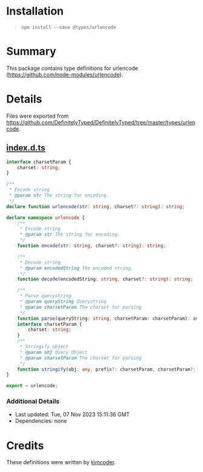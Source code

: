 # Installation
> `npm install --save @types/urlencode`

# Summary
This package contains type definitions for urlencode (https://github.com/node-modules/urlencode).

# Details
Files were exported from https://github.com/DefinitelyTyped/DefinitelyTyped/tree/master/types/urlencode.
## [index.d.ts](https://github.com/DefinitelyTyped/DefinitelyTyped/tree/master/types/urlencode/index.d.ts)
````ts
interface charsetParam {
    charset: string;
}

/**
 * Encode string
 * @param str The string for encoding.
 */
declare function urlencode(str: string, charset?: string): string;

declare namespace urlencode {
    /**
     * Encode string
     * @param str The string for encoding.
     */
    function encode(str: string, charset?: string): string;

    /**
     * Decode string
     * @param encodedString The encoded string.
     */
    function decode(encodedString: string, charset?: string): string;

    /**
     * Parse querystring
     * @param queryString Querystring
     * @param charsetParam The charset for parsing
     */
    function parse(queryString: string, charsetParam: charsetParam): any;
    interface charsetParam {
        charset: string;
    }
    /**
     * Stringify object
     * @param obj Query Object
     * @param charsetParam The charset for parsing
     */
    function stringify(obj: any, prefix?: charsetParam, charsetParam?: charsetParam): string;
}

export = urlencode;

````

### Additional Details
 * Last updated: Tue, 07 Nov 2023 15:11:36 GMT
 * Dependencies: none

# Credits
These definitions were written by [kimcoder](https://github.com/kimcoder).

